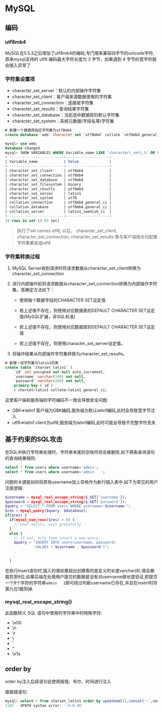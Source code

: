 # MySQL

## 编码

### utf8mb4

MySQL在5.5.3之后增加了utf8mb4的编码,专门用来兼容四字节的unicode字符,原来mysql支持的 utf8 编码最大字符长度为 3 字节，如果遇到 4 字节的宽字符就会插入异常了

### 字符集设置项

- character_set_server：默认的内部操作字符集
- character_set_client：客户端来源数据使用的字符集
- character_set_connection：连接层字符集
- character_set_results：查询结果字符集
- character_set_database：当前选中数据库的默认字符集
- character_set_system：系统元数据(字段名等)字符集

```sql
# 新建一个数据库指定字符集为utf8mb4
create database `web` character set `utf8mb4` collate `utf8mb4_general_ci`;

mysql> use web;
Database changed
mysql> SHOW VARIABLES WHERE Variable_name LIKE 'character\_set\_%' OR Variable_name LIKE 'collation%';  
+--------------------------+--------------------+
| Variable_name            | Value              |
+--------------------------+--------------------+
| character_set_client     | utf8mb4            |
| character_set_connection | utf8mb4            |
| character_set_database   | utf8mb4            |
| character_set_filesystem | binary             |
| character_set_results    | utf8mb4            |
| character_set_server     | latin1             |
| character_set_system     | utf8               |
| collation_connection     | utf8mb4_general_ci |
| collation_database       | utf8mb4_general_ci |
| collation_server         | latin1_swedish_ci  |
+--------------------------+--------------------+
10 rows in set (0.03 sec)
```

> 执行了set names utf8; 以后， character_set_client, character_set_connection, character_set_results 等与客户端相关的配置字符集都变成utf8

### 字符集转换过程

1. MySQL Server收到请求时将请求数据从character_set_client转换为character_set_connection

2. 进行内部操作前将请求数据从character_set_connection转换为内部操作字符集，其确定方法如下：

    - 使用每个数据字段的CHARACTER SET设定值

    - 若上述值不存在，则使用对应数据表的DEFAULT CHARACTER SET设定值(MySQL扩展，非SQL标准)

    - 若上述值不存在，则使用对应数据库的DEFAULT CHARACTER SET设定值

    - 若上述值不存在，则使用character_set_server设定值。

3. 将操作结果从内部操作字符集转换为character_set_results。

```sql
# 新建一张字符集为latin1的表
create table `charset_latin1` (
    `id` int unsigned not null auto_increment,
    `username` varchar(100) not null,
    `password` varchar(100) not null,
    primary key (`id`)
    ) charset=latin1 collate=latin1_general_ci;
```

这里客户端和服务端的字符编码不一致会导致安全问题:

- GBK=>latin1 客户端为GBK编码,服务端为默认latin1编码,此时会导致宽字节注入
- utf8=>latin1 client为utf8,服务端为latin1编码,此时可能会导致不完整字符丢失

<!-- ![path](https://nanazeven.github.io/image/sqlinbc.png) -->
<!-- ![path](../image/sqlinbc.png) -->

## 基于约束的SQL攻击

在SQL中执行字符串处理时，字符串末尾的空格符将会被删除,如下两条查询语句的查询结果相同:

```sql
select * from users where username='admin';
select * from users where username='admin   ';
```

问题的关键是如何将原有username加上空格作为新行插入表中,如下为常见的用户注册逻辑:

```php
$username = mysql_real_escape_string($_GET['username']);
$password = mysql_real_escape_string($_GET['password']);
$query = "SELECT * FROM users WHERE username='$username'";
$res = mysql_query($query, $database);
if($res) {
  if(mysql_num_rows($res) > 0) {
    // User exists, exit gracefully
  }
  else {
    // If not, only then insert a new entry
    $query = "INSERT INTO users(username, password)
              VALUES ('$username','$password')";
    .
    .
  }
```

在执行insert语句时,插入的值如果超出创建表的是定义的长度varchar(8),值会被裁剪至8位,如果后端在处理用户提交的数据是没有对username做长度验证,即提交一个9个字符的字符串`admin   1`即可绕过判断username已存在,并且在insert时将第九位1裁剪掉.


### mysql_real_escape_string() 

此函数转义 SQL 语句中使用的字符串中的特殊字符:

- \x00
- \n
- \r
- \
- '
- "
- \x1a

## order by

order by注入后续语句会使用报错、布尔、时间进行注入

接报错语句:

```sql
mysql> select * from charset_latin1 order by updatexml(1,concat('~',version()),1);
1105 - XPATH syntax error: '~5.6.45'
```